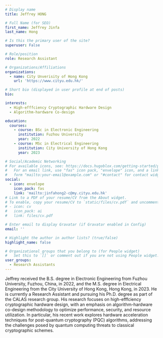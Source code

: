 ```yaml
---
# Display name
title: Jeffrey HONG

# Full Name (for SEO)
first_name: Jeffrey Jinfa
last_name: Hong

# Is this the primary user of the site?
superuser: False

# Role/position
role: Research Assistant

# Organizations/Affiliations
organizations:
  - name: City Unverisity of Hong Kong
    url: 'https://www.cityu.edu.hk/'

# Short bio (displayed in user profile at end of posts)
bio: 

interests:
  - High-efffciency Cryptographic Hardware Design
  - Algorithm-hardware Co-design

education:
  courses:
    - course: BSc in Electronic Engineering
      institution: Fuzhou University
      year: 2022
    - course: MSc in Electrical Engineering
      institution: City University of Hong Kong
      year: 2023  

# Social/Academic Networking
# For available icons, see: https://docs.hugoblox.com/getting-started/page-builder/#icons
#   For an email link, use "fas" icon pack, "envelope" icon, and a link in the
#   form "mailto:your-email@example.com" or "#contact" for contact widget.
social:
  - icon: envelope
    icon_pack: fas
    link: 'mailto:jinfahong2-c@my.cityu.edu.hk'   
# Link to a PDF of your resume/CV from the About widget.
# To enable, copy your resume/CV to `static/files/cv.pdf` and uncomment the lines below.
# - icon: cv
#   icon_pack: ai
#   link: files/cv.pdf

# Enter email to display Gravatar (if Gravatar enabled in Config)
email: ''

# Highlight the author in author lists? (true/false)
highlight_name: false

# Organizational groups that you belong to (for People widget)
#   Set this to `[]` or comment out if you are not using People widget.
user_groups:
  - Research Assistants
---
```


Jeffrey received the B.S. degree in Electronic Engineering from Fuzhou University, Fuzhou, China, in 2022, and the M.S. degree in Electrical Engineering from the City University of Hong Kong, Hong Kong, in 2023. He is currently a Research Assistant and pursuing his Ph.D. degree as part of the CALAS research group. His research focuses on high-efffciency cryptographic hardware design, with an emphasis on algorithm-hardware co-design methodology to optimize performance, security, and resource utilization. In particular, his recent work explores hardware acceleration techniques for post-quantum cryptography (PQC) algorithms, addressing the challenges posed by quantum computing threats to classical cryptographic schemes.